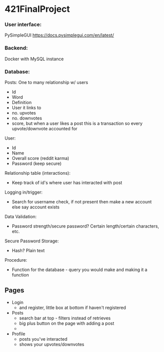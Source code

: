 # 421FinalProject

### User interface: 
PySimpleGUI
https://docs.pysimplegui.com/en/latest/

### Backend:
Docker with MySQL instance

### Database:


Posts: One to many relationship w/ users
- Id
- Word
- Definition
- User it links to 
- no. upvotes
- no. downvotes
- score, but when a user likes a post this is a transaction so every upvote/downvote accounted for

User:
- Id
- Name
- Overall score (reddit karma)
- Password (keep secure)

Relationship table (interactions):
- Keep track of id's where user has interacted with post

Logging in/trigger:
- Search for username check, if not present then make a new account else say account exists 

Data Validation:
- Password strength/secure password? Certain length/certain characters, etc.

Secure Password Storage:
- Hash? Plain text

Procedure:
- Function for the database - query you would make and making it a function

## Pages
- Login
    - and register, little box at bottom if haven't registered
- Posts
    - search bar at top - filters instead of retrieves
    - big plus button on the page with adding a post
    - 
- Profile
    - posts you've interacted 
    - shows your upvotes/downvotes